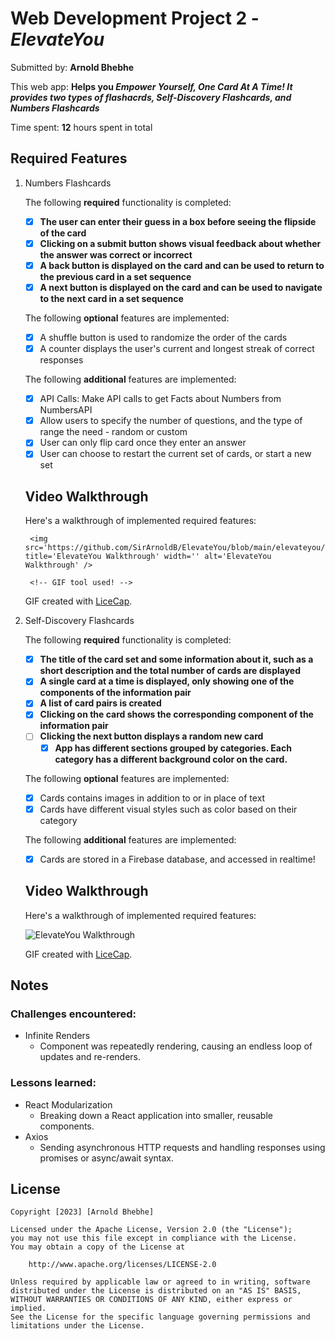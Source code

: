 # Web Development Project 2 - _ElevateYou_

Submitted by: **Arnold Bhebhe**

This web app: **Helps you _Empower Yourself, One Card At A Time! It provides two types of flashacrds, Self-Discovery Flashcards, and Numbers Flashcards_**

Time spent: **12** hours spent in total

## Required Features

1.  Numbers Flashcards

    The following **required** functionality is completed:

    - [x] **The user can enter their guess in a box before seeing the flipside of the card**
    - [x] **Clicking on a submit button shows visual feedback about whether the answer was correct or incorrect**
    - [x] **A back button is displayed on the card and can be used to return to the previous card in a set sequence**
    - [x] **A next button is displayed on the card and can be used to navigate to the next card in a set sequence**

    The following **optional** features are implemented:

    - [x] A shuffle button is used to randomize the order of the cards
    - [x] A counter displays the user's current and longest streak of correct responses

    The following **additional** features are implemented:

    - [x] API Calls: Make API calls to get Facts about Numbers from NumbersAPI
    - [x] Allow users to specify the number of questions, and the type of range the need - random or custom
    - [x] User can only flip card once they enter an answer
    - [x] User can choose to restart the current set of cards, or start a new set

    ## Video Walkthrough

    Here's a walkthrough of implemented required features:

         <img src='https://github.com/SirArnoldB/ElevateYou/blob/main/elevateyou/ElevateYou.gif' title='ElevateYou Walkthrough' width='' alt='ElevateYou Walkthrough' />

         <!-- GIF tool used! -->

    GIF created with [LiceCap](http://www.cockos.com/licecap/).

2.  Self-Discovery Flashcards

    The following **required** functionality is completed:

    - [x] **The title of the card set and some information about it, such as a short description and the total number of cards are displayed**
    - [x] **A single card at a time is displayed, only showing one of the components of the information pair**
    - [x] **A list of card pairs is created**
    - [x] **Clicking on the card shows the corresponding component of the information pair**
    - [ ] **Clicking the next button displays a random new card**
      - [x] **App has different sections grouped by categories. Each category has a different background color on the card.**

    The following **optional** features are implemented:

    - [x] Cards contains images in addition to or in place of text
    - [x] Cards have different visual styles such as color based on their category

    The following **additional** features are implemented:

    - [x] Cards are stored in a Firebase database, and accessed in realtime!

    ## Video Walkthrough

    Here's a walkthrough of implemented required features:

     <img src='https://github.com/SirArnoldB/ElevateYou/blob/main/elevateyou/ElevateYou.gif' title='ElevateYou Walkthrough' width='' alt='ElevateYou Walkthrough' />

     <!-- GIF tool used! -->

    GIF created with [LiceCap](http://www.cockos.com/licecap/).

## Notes

### Challenges encountered:

- Infinite Renders
  - Component was repeatedly rendering, causing an endless loop of updates and re-renders.

### Lessons learned:

- React Modularization
  - Breaking down a React application into smaller, reusable components.
- Axios
  - Sending asynchronous HTTP requests and handling responses using promises or async/await syntax.

## License

    Copyright [2023] [Arnold Bhebhe]

    Licensed under the Apache License, Version 2.0 (the "License");
    you may not use this file except in compliance with the License.
    You may obtain a copy of the License at

        http://www.apache.org/licenses/LICENSE-2.0

    Unless required by applicable law or agreed to in writing, software
    distributed under the License is distributed on an "AS IS" BASIS,
    WITHOUT WARRANTIES OR CONDITIONS OF ANY KIND, either express or implied.
    See the License for the specific language governing permissions and
    limitations under the License.
